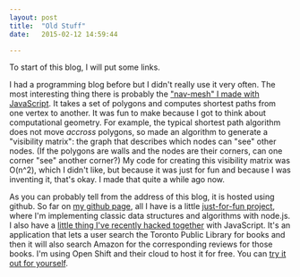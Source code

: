 ```yaml
---
layout: post
title:  "Old Stuff"
date:   2015-02-12 14:59:44

---
```


To start of this blog, I will put some links.

I had a programming blog before but I didn't really use it very often. The most interesting thing there is probably the ["nav-mesh" I made with JavaScript](navmesh). It takes a set of polygons and computes shortest paths from one vertex to another. It was fun to make because I got to think about computational geometry. For example, the typical shortest path algorithm does not move *accross* polygons, so made an algorithm to generate a "visibility matrix": the graph that describes which nodes can "see" other nodes. (If the polygons are walls and the nodes are their corners, can one corner "see" another corner?) My code for creating this visibility matrix was O(n^2), which I didn't like, but because it was just for fun and because I was inventing it, that's okay. I made that quite a while ago now.


As you can probably tell from the address of this blog, it is hosted using github. So far on [my github page](github), all I have is a little [just-for-fun project](gh-node-algs), where I'm implementing classic data structures and algorithms with node.js. 
I also have a [little thing I've recently hacked together](gh-tpl-reviews) with JavaScript. It's an application that lets a user search the Toronto Public Library for books and then it will also search Amazon for the corresponding reviews for those books. I'm using Open Shift and their cloud to host it for free. You can [try it out for yourself](rhc-tpl). 


[github]:      https://github.com/willnewton10
[navmesh]:     http://willsprogramming.blogspot.ca/2013/05/navmesh-newer-wait-few-seconds-for-it.html
[gh-node-algs]:    https://github.com/willnewton10/node-algs
[gh-tpl-reviews]:  https://github.com/willnewton10/tpl-reviews
[rhc-tpl]:     http://tpl-wn10.rhcloud.com/